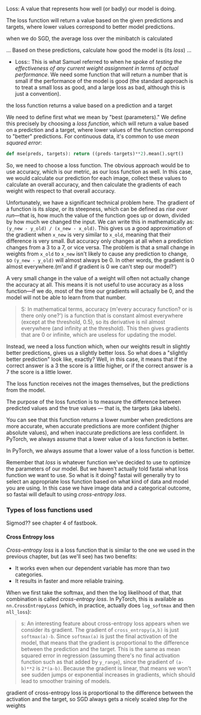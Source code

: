 
Loss: A value that represents how well (or badly) our model is doing.

The loss function will return a value based on the given predictions and targets, where lower values correspond to better model predictions.


when we do SGD, the average loss over the minibatch is calculated


... Based on these predictions, calculate how good the model is (its *loss*) ...



- Loss:: This is what Samuel referred to when he spoke of *testing the effectiveness of any current weight assignment in terms of actual performance*. We need some function that will return a number that is small if the performance of the model is good (the standard approach is to treat a small loss as good, and a large loss as bad, although this is just a convention).



the loss function returns a value based on a prediction and a target



We need to define first what we mean by "best (parameters)." We define this precisely by choosing a *loss function*, which will return a value based on a prediction and a target, where lower values of the function correspond to "better" predictions. For continuous data, it's common to use *mean squared error*:

```python 
def mse(preds, targets): return ((preds-targets)**2).mean().sqrt()
```






So, we need to choose a loss function. The obvious approach would be to use accuracy, which is our metric, as our loss function as well. In this case, we would calculate our prediction for each image, collect these values to calculate an overall accuracy, and then calculate the gradients of each weight with respect to that overall accuracy.

Unfortunately, we have a significant technical problem here. The gradient of a function is its *slope*, or its steepness, which can be defined as *rise over run*—that is, how much the value of the function goes up or down, divided by how much we changed the input. We can write this in mathematically as: `(y_new - y_old) / (x_new - x_old)`. This gives us a good approximation of the gradient when `x_new` is very similar to `x_old`, meaning that their difference is very small. But accuracy only changes at all when a prediction changes from a 3 to a 7, or vice versa. The problem is that a small change in weights from `x_old` to `x_new` isn't likely to cause any prediction to change, so `(y_new - y_old)` will almost always be 0. In other words, the gradient is 0 almost everywhere.(m'and if gradient is 0 we can't step our model?')

A very small change in the value of a weight will often not actually change the accuracy at all. This means it is not useful to use accuracy as a loss function—if we do, most of the time our gradients will actually be 0, and the model will not be able to learn from that number.

> S: In mathematical terms, accuracy (m'every accuracy function? or is there only one?') is a function that is constant almost everywhere (except at the threshold, 0.5), so its derivative is nil almost everywhere (and infinity at the threshold). This then gives gradients that are 0 or infinite, which are useless for updating the model.

Instead, we need a loss function which, when our weights result in slightly better predictions, gives us a slightly better loss. So what does a "slightly better prediction" look like, exactly? Well, in this case, it means that if the correct answer is a 3 the score is a little higher, or if the correct answer is a 7 the score is a little lower.

The loss function receives not the images themselves, but the predictions from the model.

The purpose of the loss function is to measure the difference between predicted values and the true values — that is, the targets (aka labels).


You can see that this function returns a lower number when predictions are more accurate, when accurate predictions are more confident (higher absolute values), and when inaccurate predictions are less confident. In PyTorch, we always assume that a lower value of a loss function is better.


In PyTorch, we always assume that a lower value of a loss function is better.



Remember that _loss_ is whatever function we've decided to use to optimize the parameters of our model. But we haven't actually told fastai what loss function we want to use. So what is it doing? fastai will generally try to select an appropriate loss function based on what kind of data and model you are using. In this case we have image data and a categorical outcome, so fastai will default to using _cross-entropy loss_.



### Types of loss functions used

Sigmod?? see chapter 4 of fastbook. 




#### Cross Entropy loss
_Cross-entropy loss_ is a loss function that is similar to the one we used in the previous chapter, but (as we'll see) has two benefits:

-   It works even when our dependent variable has more than two categories.
-   It results in faster and more reliable training.


When we first take the softmax, and then the log likelihood of that, that combination is called *cross-entropy loss*. In PyTorch, this is available as `nn.CrossEntropyLoss` (which, in practice, actually does `log_softmax` and then `nll_loss`):

> s: An interesting feature about cross-entropy loss appears when we consider its gradient. The gradient of `cross_entropy(a,b)` is just `softmax(a)-b`. Since `softmax(a)` is just the final activation of the model, that means that the gradient is proportional to the difference between the prediction and the target. This is the same as mean squared error in regression (assuming there's no final activation function such as that added by `y_range`), since the gradient of `(a-b)**2` is `2*(a-b)`. Because the gradient is linear, that means we won't see sudden jumps or exponential increases in gradients, which should lead to smoother training of models.






















gradient of cross-entropy loss is proportional to the difference between the activation and the target, so SGD always gets a nicely scaled step for the weights